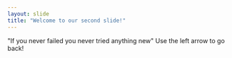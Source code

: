 ```yaml
---
layout: slide
title: "Welcome to our second slide!"
---
```

"If you never failed you never tried anything new"
Use the left arrow to go back!
